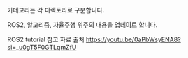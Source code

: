 카테고리는 각 디렉토리로 구분합니다.

ROS2, 알고리즘, 자율주행 위주의 내용을 업데이트 합니다.

ROS2 tutorial 참고 자료 출처
https://youtu.be/0aPbWsyENA8?si=_u0gT5F0GTLqmZfU
